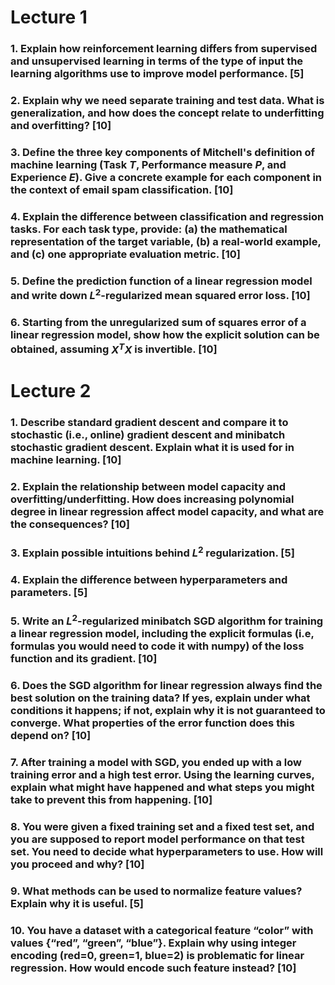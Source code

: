 # Lecture 1

### 1. Explain how reinforcement learning differs from supervised and unsupervised learning in terms of the type of input the learning algorithms use to improve model performance. [5]

### 2. Explain why we need separate training and test data. What is generalization, and how does the concept relate to underfitting and overfitting? [10]

### 3. Define the three key components of Mitchell's definition of machine learning (Task $T$, Performance measure $P$, and Experience $E$). Give a concrete example for each component in the context of email spam classification. [10]

### 4. Explain the difference between classification and regression tasks. For each task type, provide: (a) the mathematical representation of the target variable, (b) a real-world example, and (c) one appropriate evaluation metric. [10]

### 5. Define the prediction function of a linear regression model and write down $L^2$-regularized mean squared error loss. [10]

### 6. Starting from the unregularized sum of squares error of a linear regression model, show how the explicit solution can be obtained, assuming $X^TX$ is invertible. [10]

# Lecture 2

### 1. Describe standard gradient descent and compare it to stochastic (i.e., online) gradient descent and minibatch stochastic gradient descent. Explain what it is used for in machine learning. [10]

### 2. Explain the relationship between model capacity and overfitting/underfitting. How does increasing polynomial degree in linear regression affect model capacity, and what are the consequences? [10]

### 3. Explain possible intuitions behind $L^2$ regularization. [5]

### 4. Explain the difference between hyperparameters and parameters. [5]

### 5. Write an $L^2$-regularized minibatch SGD algorithm for training a linear regression model, including the explicit formulas (i.e, formulas you would need to code it with numpy) of the loss function and its gradient. [10]

### 6. Does the SGD algorithm for linear regression always find the best solution on the training data? If yes, explain under what conditions it happens; if not, explain why it is not guaranteed to converge. What properties of the error function does this depend on? [10]

### 7. After training a model with SGD, you ended up with a low training error and a high test error. Using the learning curves, explain what might have happened and what steps you might take to prevent this from happening. [10]

### 8. You were given a fixed training set and a fixed test set, and you are supposed to report model performance on that test set. You need to decide what hyperparameters to use. How will you proceed and why? [10]

### 9. What methods can be used to normalize feature values? Explain why it is useful. [5]

### 10. You have a dataset with a categorical feature “color” with values {“red”, “green”, “blue”}. Explain why using integer encoding (red=0, green=1, blue=2) is problematic for linear regression. How would encode such feature instead? [10]
